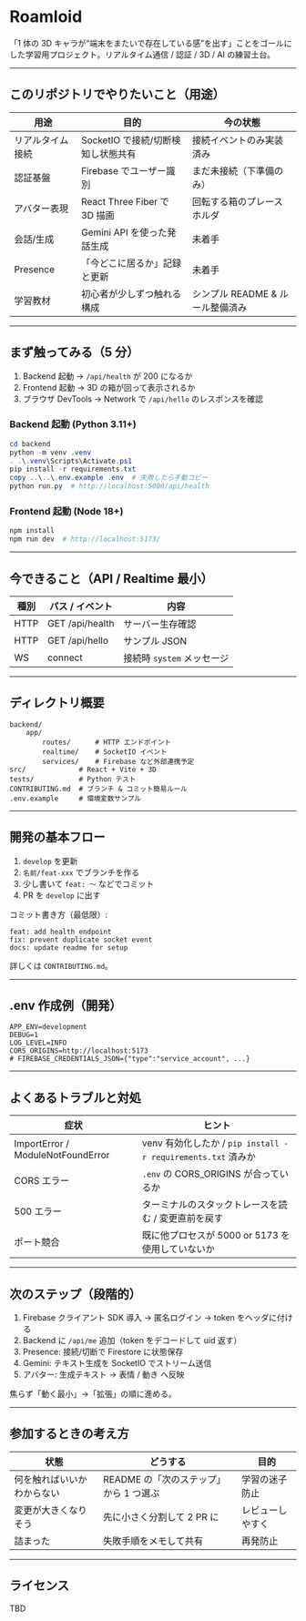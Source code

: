 # Roamloid

「1 体の 3D キャラが“端末をまたいで存在している感”を出す」ことをゴールにした学習用プロジェクト。リアルタイム通信 / 認証 / 3D / AI の練習土台。

---
## このリポジトリでやりたいこと（用途）
| 用途 | 目的 | 今の状態 |
|------|------|----------|
| リアルタイム接続 | SocketIO で接続/切断検知し状態共有 | 接続イベントのみ実装済み |
| 認証基盤 | Firebase でユーザー識別 | まだ未接続（下準備のみ） |
| アバター表現 | React Three Fiber で 3D 描画 | 回転する箱のプレースホルダ |
| 会話/生成 | Gemini API を使った発話生成 | 未着手 |
| Presence | 「今どこに居るか」記録と更新 | 未着手 |
| 学習教材 | 初心者が少しずつ触れる構成 | シンプル README & ルール整備済み |

---
## まず触ってみる（5 分）
1. Backend 起動 → `/api/health` が 200 になるか
2. Frontend 起動 → 3D の箱が回って表示されるか
3. ブラウザ DevTools -> Network で `/api/hello` のレスポンスを確認

### Backend 起動 (Python 3.11+)
```powershell
cd backend
python -m venv .venv
. .\.venv\Scripts\Activate.ps1
pip install -r requirements.txt
copy ..\..\.env.example .env  # 失敗したら手動コピー
python run.py  # http://localhost:5000/api/health
```

### Frontend 起動 (Node 18+)
```powershell
npm install
npm run dev  # http://localhost:5173/
```

---
## 今できること（API / Realtime 最小）
| 種別 | パス / イベント | 内容 |
|------|-----------------|------|
| HTTP | GET /api/health | サーバー生存確認 |
| HTTP | GET /api/hello  | サンプル JSON |
| WS   | connect         | 接続時 `system` メッセージ |

---
## ディレクトリ概要
```
backend/
	app/
		routes/      # HTTP エンドポイント
		realtime/    # SocketIO イベント
		services/    # Firebase など外部連携予定
src/             # React + Vite + 3D
tests/           # Python テスト
CONTRIBUTING.md  # ブランチ & コミット簡易ルール
.env.example     # 環境変数サンプル
```

---
## 開発の基本フロー
1. `develop` を更新
2. `名前/feat-xxx` でブランチを作る
3. 少し書いて `feat: 〜` などでコミット
4. PR を `develop` に出す

コミット書き方（最低限）:
```
feat: add health endpoint
fix: prevent duplicate socket event
docs: update readme for setup
```
詳しくは `CONTRIBUTING.md`。

---
## .env 作成例（開発）
```
APP_ENV=development
DEBUG=1
LOG_LEVEL=INFO
CORS_ORIGINS=http://localhost:5173
# FIREBASE_CREDENTIALS_JSON={"type":"service_account", ...}
```

---
## よくあるトラブルと対処
| 症状 | ヒント |
|------|--------|
| ImportError / ModuleNotFoundError | venv 有効化したか / `pip install -r requirements.txt` 済みか |
| CORS エラー | `.env` の CORS_ORIGINS が合っているか |
| 500 エラー | ターミナルのスタックトレースを読む / 変更直前を戻す |
| ポート競合 | 既に他プロセスが 5000 or 5173 を使用していないか |

---
## 次のステップ（段階的）
1. Firebase クライアント SDK 導入 → 匿名ログイン → token をヘッダに付ける
2. Backend に `/api/me` 追加（token をデコードして uid 返す）
3. Presence: 接続/切断で Firestore に状態保存
4. Gemini: テキスト生成を SocketIO でストリーム送信
5. アバター: 生成テキスト → 表情 / 動き へ反映

焦らず「動く最小」→「拡張」の順に進める。

---
## 参加するときの考え方
| 状態 | どうする | 目的 |
|------|----------|------|
| 何を触ればいいかわからない | README の「次のステップ」から 1 つ選ぶ | 学習の迷子防止 |
| 変更が大きくなりそう | 先に小さく分割して 2 PR に | レビューしやすく |
| 詰まった | 失敗手順をメモして共有 | 再発防止 |

---
## ライセンス
TBD

